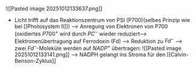 ![[Pasted image 20251012133637.png]]

- Licht trifft auf das Reaktionszentrum von PSI (P700)(selbes Prinzip wie bei [[Photosystem II]]) 
--> Anregung von Elektronen von P700 (oxidiertes $P700^+$  wird durch $PC^-$ wieder reduziert--> Elektronenübertragung auf Ferrodoxin (Fd) --> Reduktion zu $Fd^-$ --> zwei $Fd^-$-Moleküle werden auf $NADP^+$ übertragen:
![[Pasted image 20251012133141.png]]
--> NADPH gelangt ins Stroma für den [[Calvin-Benson-Zyklus]] 
